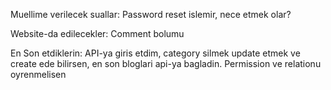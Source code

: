 Muellime verilecek suallar:
Password reset islemir, nece etmek olar?

Website-da edilecekler:
Comment bolumu

En Son etdiklerin:
API-ya giris etdim, category silmek update etmek ve create ede bilirsen, en son bloglari api-ya bagladin. Permission ve relationu oyrenmelisen 
